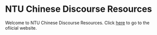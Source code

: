 # NTU Chinese Discourse Resources

Welcome to NTU Chinese Discourse Resources. Click [here](http://nlg.csie.ntu.edu.tw/ntu-discourse/) to go to the ofiicial website.
